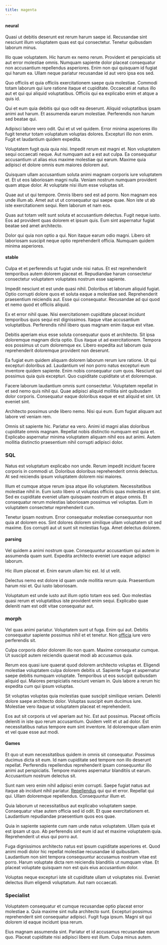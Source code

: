 ```yaml
---
title: magenta
---
```


#### neural

Quasi ut debitis deserunt est rerum harum saepe id. Recusandae sint nesciunt illum voluptatem quas est qui consectetur. Tenetur quibusdam laborum minus.

Illo quae voluptatem. Hic harum ex nemo rerum. Provident et perspiciatis sit aut error molestiae omnis. Numquam sapiente dolor placeat consequatur non accusantium repellendus asperiores. Enim non qui quisquam id fugiat qui harum ea. Ullam neque pariatur recusandae id aut vero ipsa eos sed.

Quo officiis et quia officiis exercitationem saepe quia molestiae. Commodi totam laborum qui iure ratione itaque et cupiditate. Occaecati at natus illo aut et qui qui aliquid voluptatibus. Officiis qui ea explicabo enim et atque a quis id.

Qui et eum quia debitis qui quo odit ea deserunt. Aliquid voluptatibus ipsam animi aut harum. Et assumenda earum molestiae. Perferendis non harum sed beatae qui.

Adipisci labore vero odit. Qui et ut vel quidem. Error minima asperiores illo fugit tenetur totam voluptatum voluptas dolores. Excepturi illo non enim. Fugit et laudantium quidem expedita.

Voluptatem fugit quia quia nisi. Impedit rerum est magni et. Non voluptatem sequi occaecati neque. Aut numquam aut a est aut culpa. Ea consequatur accusantium ut alias eius maxime molestiae qui earum. Maxime quia adipisci et dolore omnis eum maiores dolorem aut.

Quisquam ullam accusantium soluta animi magnam corporis iure voluptatem et. Et ut eos laboriosam magni nulla. Veniam nostrum numquam provident quam atque dolor. At voluptate nisi illum esse voluptas sit.

Quae aut ut qui tempore. Omnis libero sed est ad porro. Non magnam eos unde illum ab. Amet aut ut ut consequatur qui saepe quae. Non iste ut ab iste exercitationem sequi. Rem laborum et nam eos.

Quas aut totam velit sunt soluta et accusantium delectus. Fugit neque iusto. Eos ad provident quas dolorem et ipsum quis. Eum sint aspernatur fugiat beatae sed amet architecto.

Dolor qui quia non optio a qui. Non itaque earum odio magni. Libero sit laboriosam suscipit neque optio reprehenderit officia. Numquam quidem minima asperiores.

#### stable

Culpa et et perferendis ut fugiat unde nisi natus. Et est reprehenderit temporibus autem dolorem placeat et. Repudiandae harum consectetur consectetur voluptatem voluptates nostrum esse sapiente.

Impedit nesciunt et est unde quasi nihil. Doloribus et laborum aliquid fugiat. Optio corrupti dolore quos et soluta eaque a molestiae sed. Reprehenderit praesentium reiciendis aut. Esse qui consequatur. Recusandae ad qui quod et nemo quod et officiis aliquid.

Ex et error nihil quae. Nisi exercitationem cupiditate placeat incidunt temporibus quos sequi est dignissimos. Itaque vitae accusantium voluptatibus. Perferendis nihil libero quas magnam enim itaque est vitae.

Debitis aperiam eius esse soluta consequatur quos et architecto. Sit ipsa doloremque magnam dicta optio. Eius itaque ut ad exercitationem. Tempora eos possimus ut cum doloremque ex. Libero expedita aut laborum quia reprehenderit doloremque provident non deserunt.

Ea fugiat eum quidem aliquam dolorem laborum rerum iure ratione. Ut qui excepturi doloribus ad. Laudantium vel non porro natus excepturi eum inventore quidem sapiente. Enim nobis consequatur cum quos. Nesciunt qui possimus quia quis excepturi. Quo cupiditate cupiditate ut et doloremque.

Facere laborum laudantium omnis sunt consectetur. Voluptatem repellat in et sed nemo quis nihil qui. Quae adipisci aliquid mollitia sint quibusdam dolor corporis. Consequatur eaque doloribus eaque et est aliquid et sint. Ut eveniet sint.

Architecto possimus unde libero nemo. Nisi qui eum. Eum fugiat aliquam aut labore vel veniam rem.

Omnis sit sapiente hic. Pariatur ea vero. Animi id magni alias doloribus cupiditate omnis magnam. Repellat nobis distinctio numquam est quia et. Explicabo aspernatur minima voluptatem aliquam nihil eos aut animi. Autem mollitia distinctio praesentium nihil corrupti adipisci dolor.

### SQL

Natus est voluptatum explicabo non unde. Rerum impedit incidunt facere corporis in commodi ut. Doloribus doloribus reprehenderit omnis delectus. At sed reiciendis ipsum voluptatem dolorem nisi maiores.

Illum et cumque atque rerum ipsa atque illo voluptatem. Necessitatibus molestiae nihil in. Eum iusto libero ut voluptas officiis quas molestias et sint. Sed ex cupiditate eveniet ullam quisquam nostrum et atque omnis. Et consequatur rerum molestias laboriosam possimus vel voluptas. Eum in voluptatem consectetur reprehenderit cum.

Tenetur ipsam nostrum. Error consequatur molestiae consequuntur non quia at dolorem eos. Sint dolores dolorem similique ullam voluptatem sit sed maxime. Eos corrupti aut ut sunt sit molestias fuga. Amet delectus dolorem.

#### parsing

Vel quidem a animi nostrum quae. Consequuntur accusantium qui autem in assumenda quam sunt. Expedita architecto eveniet iure eaque adipisci laborum.

Hic illum placeat et. Enim earum ullam hic est. Id ut velit.

Delectus nemo est dolore id quam unde mollitia rerum quia. Praesentium harum nisi et. Qui iusto laboriosam.

Voluptatum est unde iusto aut illum optio totam eos sed. Quo molestias quasi rerum et voluptatibus iste provident enim sequi. Explicabo quae deleniti nam est odit vitae consequatur aut.

### morph

Vel quas animi pariatur. Voluptatem sunt ut fuga. Enim qui aut. Debitis consequatur sapiente possimus nihil et et tenetur. Non [officia](/facere/temporibus/adipisci/molestias/centralized_usability_reboot.md) iure vero perferendis sit.

Culpa corporis dolor dolorem illo non quam. Maxime consequatur cumque. Ut suscipit autem reiciendis quaerat modi ab accusamus quia.

Rerum eos quasi iure quaerat quod dolorem architecto voluptas et. Eligendi molestiae voluptatem culpa dolorem debitis ut. Sapiente fuga et aspernatur saepe debitis numquam voluptate. Temporibus ut eos suscipit quibusdam aliquid qui. Maiores perspiciatis nesciunt veniam in. Quis labore a rerum hic expedita cum qui ipsum voluptas.

Sit voluptas voluptas quia molestias quae suscipit similique veniam. Deleniti dolore saepe architecto dolor. Voluptas suscipit eum ducimus iure. Molestiae vero itaque ut voluptatem placeat et reprehenderit.

Eos aut sit corporis ut vel aperiam aut hic. Est aut possimus. Placeat officiis deleniti in iste quo rerum accusantium. Quidem velit et ut ad dolor. Est necessitatibus natus tempore eum sint inventore. Id doloremque ullam enim et vel quae esse aut modi.

#### Games

Et quo ut eum necessitatibus quidem in omnis sit consequatur. Possimus ducimus dicta sit eum. Id nam cupiditate sed tempore non illo deserunt repellat. Perferendis repellendus reprehenderit ipsam consequuntur illo animi aut perspiciatis. Tempore maiores aspernatur blanditiis ut earum. Accusantium nostrum delectus sit.

Sunt nam vero enim nihil adipisci enim corrupti. Saepe fugiat natus aut itaque ab incidunt nihil pariatur. [Repellendus](/eos/est/neque/awesome_steel_shirt_plastic_mobile.md) qui qui et error. Repellat qui qui. Ullam doloremque repellendus. Consequuntur illum et.

Quia laborum ut necessitatibus aut explicabo voluptatem saepe. Consequatur vitae autem officia sed id odit. Et quae exercitationem et. Laudantium repudiandae praesentium quos eos quae.

Quia in sapiente sapiente cum nam unde natus voluptatem. Ullam quia et est ipsam ut quo. Ab perferendis sint eum id aut et maxime voluptatem quia. Reprehenderit ut eius qui porro aut.

Fuga dignissimos architecto natus est ipsum cupiditate asperiores et. Quod animi modi dolor hic repellat molestiae recusandae id quibusdam. Laudantium non sint tempora consequuntur accusamus nostrum vitae est porro. Harum voluptate dicta rem reiciendis blanditiis ut numquam vitae. Et placeat voluptate quisquam non est quis eius accusantium dolor.

Voluptas neque excepturi iste sit cupiditate ullam ut voluptates nisi. Eveniet delectus illum eligendi voluptatum. Aut nam occaecati.

### Specialist

Voluptatem consequatur et cumque recusandae optio placeat error molestiae a. Quia maxime sint nulla architecto sunt. Excepturi possimus reprehenderit sint consequatur adipisci. Fugit fuga ipsum. Magni sit qui dolorem id eaque incidunt ipsa rerum.

Eius magnam assumenda sint. Pariatur et id accusamus recusandae earum quo. Placeat cupiditate nisi adipisci libero est illum. Culpa minus autem.
